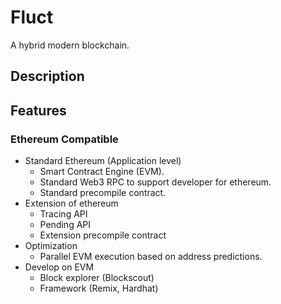 # Fluct

A hybrid modern blockchain.

## Description

## Features

### Ethereum Compatible

- Standard Ethereum (Application level)
  - Smart Contract Engine (EVM).
  - Standard Web3 RPC to support developer for ethereum.
  - Standard precompile contract.
- Extension of ethereum
  - Tracing API
  - Pending API
  - Extension precompile contract
- Optimization
  - Parallel EVM execution based on address predictions.
- Develop on EVM
  - Block explorer (Blockscout)
  - Framework (Remix, Hardhat)

